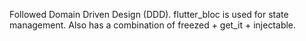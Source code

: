 Followed Domain Driven Design (DDD). flutter_bloc is used for state management. Also has a combination of freezed + get_it + injectable.
